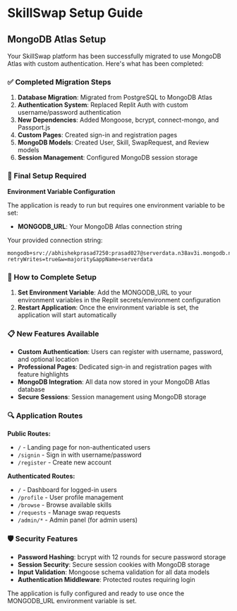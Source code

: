 # SkillSwap Setup Guide

## MongoDB Atlas Setup

Your SkillSwap platform has been successfully migrated to use MongoDB Atlas with custom authentication. Here's what has been completed:

### ✅ Completed Migration Steps

1. **Database Migration**: Migrated from PostgreSQL to MongoDB Atlas
2. **Authentication System**: Replaced Replit Auth with custom username/password authentication
3. **New Dependencies**: Added Mongoose, bcrypt, connect-mongo, and Passport.js
4. **Custom Pages**: Created sign-in and registration pages
5. **MongoDB Models**: Created User, Skill, SwapRequest, and Review models
6. **Session Management**: Configured MongoDB session storage

### 🔧 Final Setup Required

**Environment Variable Configuration**

The application is ready to run but requires one environment variable to be set:

- **MONGODB_URL**: Your MongoDB Atlas connection string

Your provided connection string:
```
mongodb+srv://abhishekprasad7250:prasad027@serverdata.n38av3i.mongodb.net/?retryWrites=true&w=majority&appName=serverdata
```

### 🚀 How to Complete Setup

1. **Set Environment Variable**: Add the MONGODB_URL to your environment variables in the Replit secrets/environment configuration
2. **Restart Application**: Once the environment variable is set, the application will start automatically

### 📋 New Features Available

- **Custom Authentication**: Users can register with username, password, and optional location
- **Professional Pages**: Dedicated sign-in and registration pages with feature highlights
- **MongoDB Integration**: All data now stored in your MongoDB Atlas database
- **Secure Sessions**: Session management using MongoDB storage

### 🔍 Application Routes

**Public Routes:**
- `/` - Landing page for non-authenticated users
- `/signin` - Sign in with username/password
- `/register` - Create new account

**Authenticated Routes:**
- `/` - Dashboard for logged-in users  
- `/profile` - User profile management
- `/browse` - Browse available skills
- `/requests` - Manage swap requests
- `/admin/*` - Admin panel (for admin users)

### 🛡️ Security Features

- **Password Hashing**: bcrypt with 12 rounds for secure password storage
- **Session Security**: Secure session cookies with MongoDB storage
- **Input Validation**: Mongoose schema validation for all data models
- **Authentication Middleware**: Protected routes requiring login

The application is fully configured and ready to use once the MONGODB_URL environment variable is set.